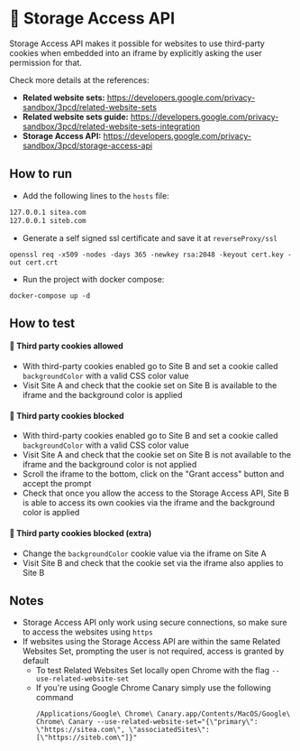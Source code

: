 # 🍪 Storage Access API

Storage Access API makes it possible for websites to use third-party cookies when
embedded into an iframe by explicitly asking the user permission for that.

Check more details at the references:

- **Related website sets:** https://developers.google.com/privacy-sandbox/3pcd/related-website-sets
- **Related website sets guide:** https://developers.google.com/privacy-sandbox/3pcd/related-website-sets-integration
- **Storage Access API:** https://developers.google.com/privacy-sandbox/3pcd/storage-access-api

## How to run

- Add the following lines to the `hosts` file:

```txt
127.0.0.1 sitea.com
127.0.0.1 siteb.com
```

- Generate a self signed ssl certificate and save it at `reverseProxy/ssl`

```shell
openssl req -x509 -nodes -days 365 -newkey rsa:2048 -keyout cert.key -out cert.crt
```

- Run the project with docker compose:

```shell
docker-compose up -d
```

## How to test

#### 🧪 Third party cookies allowed

- With third-party cookies enabled go to Site B and set a cookie called `backgroundColor` with a valid CSS color value
- Visit Site A and check that the cookie set on Site B is available to the iframe and the background color is applied

#### 🧪 Third party cookies blocked

- With third-party cookies enabled go to Site B and set a cookie called `backgroundColor` with a valid CSS color value
- Visit Site A and check that the cookie set on Site B is not available to the iframe and the background color is not applied
- Scroll the iframe to the bottom, click on the "Grant access" button and accept the prompt
- Check that once you allow the access to the Storage Access API, Site B is able to access its own cookies via the iframe
  and the background color is applied

#### 🧪 Third party cookies blocked (extra)

- Change the `backgroundColor` cookie value via the iframe on Site A
- Visit Site B and check that the cookie set via the iframe also applies to Site B

## Notes

- Storage Access API only work using secure connections, so make sure to access the websites using `https`
- If websites using the Storage Access API are within the same Related Websites Set, prompting the user is
  not required, access is granted by default
  - To test Related Websites Set locally open Chrome with the flag `--use-related-website-set`
  - If you're using Google Chrome Canary simply use the following command
    ```shell
    /Applications/Google\ Chrome\ Canary.app/Contents/MacOS/Google\ Chrome\ Canary --use-related-website-set="{\"primary\": \"https://sitea.com\", \"associatedSites\": [\"https://siteb.com\"]}"
    ```
